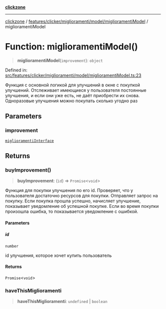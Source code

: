[**clickzone**](../../../../../../README.md)

***

[clickzone](../../../../../../README.md) / [features/clicker/miglioramenti/model/miglioramentiModel](../README.md) / miglioramentiModel

# Function: miglioramentiModel()

> **miglioramentiModel**(`improvement`): `object`

Defined in: [src/features/clicker/miglioramenti/model/miglioramentiModel.ts:23](https://github.com/MaximBri/ClickZone/blob/20f3f0d061a7c50a96ed5bba64acbc325a456072/client/src/features/clicker/miglioramenti/model/miglioramentiModel.ts#L23)

Функция с основной логикой для улучшений в окне с покупкой улучшений. Отслеживает имеющиеся у пользователя постоянные улучшения, и если они уже есть, не даёт приобрести их снова. Одноразовые улучшения можно покупать сколько угодно раз

## Parameters

### improvement

[`miglioramentiInterface`](../../../../../../widgets/clicker-shop/model/miglioramentiSlice/interfaces/miglioramentiInterface.md)

## Returns

### buyImprovement()

> **buyImprovement**: (`id`) => `Promise`\<`void`\>

Функция для покупки улучшения по его id. Проверяет, что у пользователя достаточно ресурсов для покупки. Отправляет запрос на покупку. Если покупка прошла успешно, начисляет улучшение, показывает уведомление об успешной покупке. Если во время покупки произошла ошибка, то показывается уведомление с ошибкой.

#### Parameters

##### id

`number`

id улучшения, которое хочет купить пользователь

#### Returns

`Promise`\<`void`\>

### haveThisMiglioramenti

> **haveThisMiglioramenti**: `undefined` \| `boolean`
